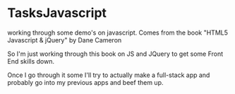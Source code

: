 # TasksJavascript
working through some demo's on javascript. Comes from the book "HTML5 Javascript &amp; jQuery" by Dane Cameron

So I'm just working through this book on JS and JQuery to get some Front End skills down. 

Once I go through it some I'll try to actually make a full-stack app and probably go into my previous apps and beef them up. 
